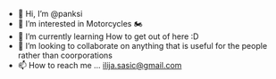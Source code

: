 - 👋 Hi, I’m @panksi
- 👀 I’m interested in Motorcycles  🏍
- 🌱 I’m currently learning How to get out of here :D
- 💞️ I’m looking to collaborate on anything that is useful for the people rather than coorporations
- 📫 How to reach me ... ilija.sasic@gmail.com

<!---
Panksi/Panksi is a ✨ special ✨ repository because its `README.md` (this file) appears on your GitHub profile.
You can click the Preview link to take a look at your changes.
--->
